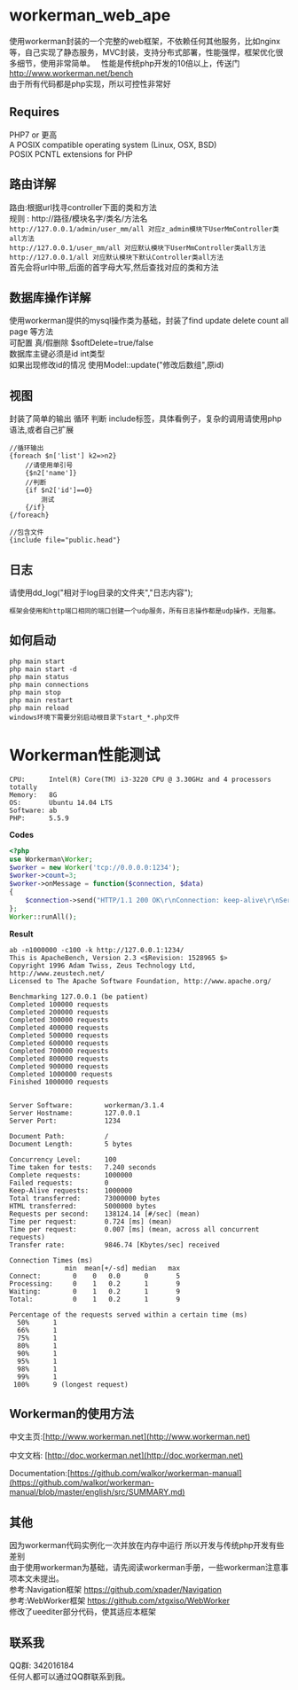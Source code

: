 # workerman_web_ape
使用workerman封装的一个完整的web框架，不依赖任何其他服务，比如nginx等，自己实现了静态服务，MVC封装，支持分布式部署，性能强悍，框架优化很多细节，使用非常简单。  
性能是传统php开发的10倍以上，传送门  http://www.workerman.net/bench  
由于所有代码都是php实现，所以可控性非常好

## Requires
PHP7 or 更高  
A POSIX compatible operating system (Linux, OSX, BSD)  
POSIX PCNTL extensions for PHP  

## 路由详解
路由:根据url找寻controller下面的类和方法  
规则 : http://路径/模块名字/类名/方法名  
```http://127.0.0.1/admin/user_mm/all 对应z_admin模块下UserMmController类all方法```  
```http://127.0.0.1/user_mm/all 对应默认模块下UserMmController类all方法```  
```http://127.0.0.1/all 对应默认模块下默认Controller类all方法```  
首先会将url中带_后面的首字母大写,然后查找对应的类和方法  


## 数据库操作详解
使用workerman提供的mysql操作类为基础，封装了find update delete count all page 等方法  
可配置 真/假删除 $softDelete=true/false  
数据库主键必须是id int类型  
如果出现修改id的情况 使用Model::update("修改后数组",原id)

## 视图
封装了简单的输出 循环 判断 include标签，具体看例子，复杂的调用请使用php语法,或者自己扩展
```
//循环输出
{foreach $n['list'] k2=>n2}
    //请使用单引号
    {$n2['name']}
    //判断
    {if $n2['id']==0}
        测试
    {/if}
{/foreach}

//包含文件
{include file="public.head"}

```

## 日志
请使用dd_log("相对于log目录的文件夹","日志内容");
```
框架会使用和http端口相同的端口创建一个udp服务，所有日志操作都是udp操作，无阻塞。
```
## 如何启动
```php main start  ```  
```php main start -d  ```  
```php main status  ```   
```php main connections```  
```php main stop  ```  
```php main restart  ```  
```php main reload  ```  
```windows环境下需要分别启动根目录下start_*.php文件  ``` 

# Workerman性能测试
```
CPU:      Intel(R) Core(TM) i3-3220 CPU @ 3.30GHz and 4 processors totally
Memory:   8G
OS:       Ubuntu 14.04 LTS
Software: ab
PHP:      5.5.9
```

**Codes**
```php
<?php
use Workerman\Worker;
$worker = new Worker('tcp://0.0.0.0:1234');
$worker->count=3;
$worker->onMessage = function($connection, $data)
{
    $connection->send("HTTP/1.1 200 OK\r\nConnection: keep-alive\r\nServer: workerman\r\nContent-Length: 5\r\n\r\nhello");
};
Worker::runAll();
```
**Result**

```shell
ab -n1000000 -c100 -k http://127.0.0.1:1234/
This is ApacheBench, Version 2.3 <$Revision: 1528965 $>
Copyright 1996 Adam Twiss, Zeus Technology Ltd, http://www.zeustech.net/
Licensed to The Apache Software Foundation, http://www.apache.org/

Benchmarking 127.0.0.1 (be patient)
Completed 100000 requests
Completed 200000 requests
Completed 300000 requests
Completed 400000 requests
Completed 500000 requests
Completed 600000 requests
Completed 700000 requests
Completed 800000 requests
Completed 900000 requests
Completed 1000000 requests
Finished 1000000 requests


Server Software:        workerman/3.1.4
Server Hostname:        127.0.0.1
Server Port:            1234

Document Path:          /
Document Length:        5 bytes

Concurrency Level:      100
Time taken for tests:   7.240 seconds
Complete requests:      1000000
Failed requests:        0
Keep-Alive requests:    1000000
Total transferred:      73000000 bytes
HTML transferred:       5000000 bytes
Requests per second:    138124.14 [#/sec] (mean)
Time per request:       0.724 [ms] (mean)
Time per request:       0.007 [ms] (mean, across all concurrent requests)
Transfer rate:          9846.74 [Kbytes/sec] received

Connection Times (ms)
              min  mean[+/-sd] median   max
Connect:        0    0   0.0      0       5
Processing:     0    1   0.2      1       9
Waiting:        0    1   0.2      1       9
Total:          0    1   0.2      1       9

Percentage of the requests served within a certain time (ms)
  50%      1
  66%      1
  75%      1
  80%      1
  90%      1
  95%      1
  98%      1
  99%      1
 100%      9 (longest request)

```
## Workerman的使用方法

中文主页:[http://www.workerman.net](http://www.workerman.net)

中文文档: [http://doc.workerman.net](http://doc.workerman.net)

Documentation:[https://github.com/walkor/workerman-manual](https://github.com/walkor/workerman-manual/blob/master/english/src/SUMMARY.md)



## 其他
因为workerman代码实例化一次并放在内存中运行  所以开发与传统php开发有些差别  
由于使用workerman为基础，请先阅读workerman手册，一些workerman注意事项本文未提出。  
参考:Navigation框架 https://github.com/xpader/Navigation  
参考:WebWorker框架 https://github.com/xtgxiso/WebWorker  
修改了ueediter部分代码，使其适应本框架


## 联系我

QQ群: 342016184   
任何人都可以通过QQ群联系到我。
